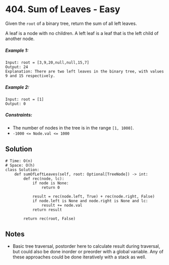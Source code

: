 # 404. Sum of Leaves - Easy

Given the `root` of a binary tree, return the sum of all left leaves.

A leaf is a node with no children. A left leaf is a leaf that is the left child of another node.

##### Example 1:

```
Input: root = [3,9,20,null,null,15,7]
Output: 24
Explanation: There are two left leaves in the binary tree, with values 9 and 15 respectively.
```

##### Example 2:

```
Input: root = [1]
Output: 0
```

##### Constraints:

- The number of nodes in the tree is in the range `[1, 1000]`.
- `-1000 <= Node.val <= 1000`

## Solution

```
# Time: O(n)
# Space: O(h)
class Solution:
    def sumOfLeftLeaves(self, root: Optional[TreeNode]) -> int:
        def rec(node, lc):
            if node is None:
                return 0
                
            result = rec(node.left, True) + rec(node.right, False)
            if node.left is None and node.right is None and lc:
                result += node.val
            return result
        
        return rec(root, False)
```

## Notes
- Basic tree traversal, postorder here to calculate result during traversal, but could also be done inorder or preorder with a global variable. Any of these approaches could be done iteratively with a stack as well. 